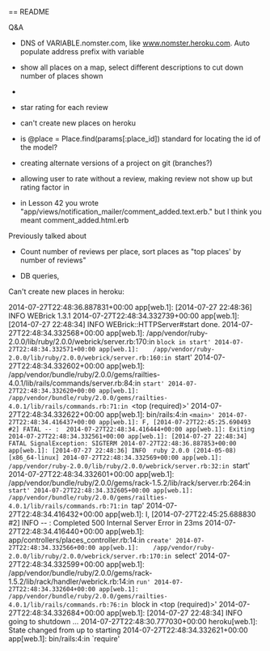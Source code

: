 == README

Q&A 

- DNS of VARIABLE.nomster.com, like www.nomster.heroku.com. Auto populate address prefix with variable
- show all places on a map, select different descriptions to cut down number of places shown

- 

- star rating for each review
- can't create new places on heroku

- is @place = Place.find(params[:place_id]) standard for locating the id of the model?
- creating alternate versions of a project on git (branches?)
- allowing user to rate without a review, making review not show up but rating factor in

- in Lesson 42 you wrote "app/views/notification_mailer/comment_added.text.erb." but I think you meant comment_added.html.erb


Previously talked about
- Count number of reviews per place, sort places as "top places' by number of reviews"

- DB queries, 


Can't create new places in heroku:

2014-07-27T22:48:36.887831+00:00 app[web.1]: [2014-07-27 22:48:36] INFO  WEBrick 1.3.1
2014-07-27T22:48:34.332739+00:00 app[web.1]: [2014-07-27 22:48:34] INFO  WEBrick::HTTPServer#start done.
2014-07-27T22:48:34.332568+00:00 app[web.1]: 	/app/vendor/ruby-2.0.0/lib/ruby/2.0.0/webrick/server.rb:170:in `block in start'
2014-07-27T22:48:34.332571+00:00 app[web.1]: 	/app/vendor/ruby-2.0.0/lib/ruby/2.0.0/webrick/server.rb:160:in `start'
2014-07-27T22:48:34.332602+00:00 app[web.1]: 	/app/vendor/bundle/ruby/2.0.0/gems/railties-4.0.1/lib/rails/commands/server.rb:84:in `start'
2014-07-27T22:48:34.332620+00:00 app[web.1]: 	/app/vendor/bundle/ruby/2.0.0/gems/railties-4.0.1/lib/rails/commands.rb:71:in `<top (required)>'
2014-07-27T22:48:34.332622+00:00 app[web.1]: 	bin/rails:4:in `<main>'
2014-07-27T22:48:34.416437+00:00 app[web.1]: F, [2014-07-27T22:45:25.690493 #2] FATAL -- : 
2014-07-27T22:48:34.416444+00:00 app[web.1]: Exiting
2014-07-27T22:48:34.332561+00:00 app[web.1]: [2014-07-27 22:48:34] FATAL SignalException: SIGTERM
2014-07-27T22:48:36.887853+00:00 app[web.1]: [2014-07-27 22:48:36] INFO  ruby 2.0.0 (2014-05-08) [x86_64-linux]
2014-07-27T22:48:34.332569+00:00 app[web.1]: 	/app/vendor/ruby-2.0.0/lib/ruby/2.0.0/webrick/server.rb:32:in `start'
2014-07-27T22:48:34.332601+00:00 app[web.1]: 	/app/vendor/bundle/ruby/2.0.0/gems/rack-1.5.2/lib/rack/server.rb:264:in `start'
2014-07-27T22:48:34.332605+00:00 app[web.1]: 	/app/vendor/bundle/ruby/2.0.0/gems/railties-4.0.1/lib/rails/commands.rb:71:in `tap'
2014-07-27T22:48:34.416432+00:00 app[web.1]: I, [2014-07-27T22:45:25.688830 #2]  INFO -- : Completed 500 Internal Server Error in 23ms
2014-07-27T22:48:34.416440+00:00 app[web.1]:   app/controllers/places_controller.rb:14:in `create'
2014-07-27T22:48:34.332566+00:00 app[web.1]: 	/app/vendor/ruby-2.0.0/lib/ruby/2.0.0/webrick/server.rb:170:in `select'
2014-07-27T22:48:34.332599+00:00 app[web.1]: 	/app/vendor/bundle/ruby/2.0.0/gems/rack-1.5.2/lib/rack/handler/webrick.rb:14:in `run'
2014-07-27T22:48:34.332604+00:00 app[web.1]: 	/app/vendor/bundle/ruby/2.0.0/gems/railties-4.0.1/lib/rails/commands.rb:76:in `block in <top (required)>'
2014-07-27T22:48:34.332684+00:00 app[web.1]: [2014-07-27 22:48:34] INFO  going to shutdown ...
2014-07-27T22:48:30.777030+00:00 heroku[web.1]: State changed from up to starting
2014-07-27T22:48:34.332621+00:00 app[web.1]: 	bin/rails:4:in `require'